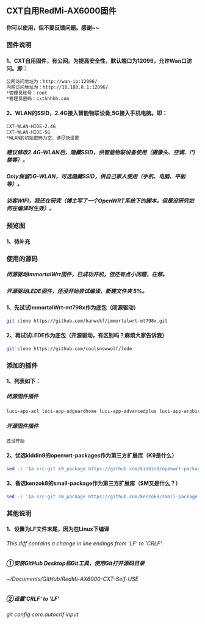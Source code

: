 ## CXT自用RedMi-AX6000固件

#### 你可以使用，但不要反馈问题。感谢~~

### 固件说明

#### 1、CXT自用固件，有公网。为提高安全性，默认端口为12096，允许Wan口访问。即：

```bash
公网访问地址为：http://wan-ip:12096/
内网访问地址为：http://10.188.8.1:12096/
*管理员账号：root
*管理员密码：cxthhhhh.com
```

#### 2、WLAN的SSID，2.4G接入智能物联设备,5G接入手机电脑。即：

```bash
CXT-WLAN-HIDE-2.4G
CXT-WLAN-HIDE-5G
*WLAN的初始密码为空，请尽快设置
```
##### 建议修改2.4G-WLAN后，隐藏SSID，供智能物联设备使用（摄像头、空调、门禁等）。
##### Only保留5G-WLAN，可选隐藏SSID，供自己家人使用（手机、电脑、平板等）。
##### 访客WIFI，我还在研究（博主写了一个OpenWRT系统下的脚本，但是没研究如何在编译时生效）。

### 预览图

#### 1、待补充

### 使用的源码

##### 闭源驱动ImmortalWrt固件，已成功开机，但还有点小问题，在修。
##### 开源驱动LEDE固件，还没开始尝试编译，新建文件夹 5%。

#### 1、先试试ImmortalWrt-mt798x作为底包（闭源驱动）

```bash
git clone https://github.com/hanwckf/immortalwrt-mt798x.git
```

#### 2、再试试LEDE作为底包（开源驱动，有区别吗？麻烦大家告诉我）

```bash
git clone https://github.com/coolsnowwolf/lede
```



### 添加的插件

#### 1、列表如下：

##### 闭源固件插件

```bash
luci-app-acl luci-app-adguardhome luci-app-advancedplus luci-app-arpbind luci-app-autoreboot luci-app-autotimeset luci-app-cifs-mount luci-app-ddns luci-app-ddns-go luci-app-diskman luci-app-easymesh luci-app-eqos-mtk luci-app-fileassistant luci-app-filetransfer luci-app-firewall luci-app-frps luci-app-ksmbd luci-app-mtwifi-cfg luci-app-netspeedtest luci-app-nlbwmon luci-app-openclash luci-app-opkg luci-app-ramfree luci-app-socat luci-app-sqm luci-app-store luci-app-tailscale luci-app-ttyd luci-app-turboacc-mtk luci-app-upnp luci-app-vlmcsd luci-app-vsftpd luci-app-wechatpush luci-app-wolplus luci-app-zerotier
```

##### 开源固件插件

```bash
还没开始
```

#### 2、优选kiddin9的openwrt-packages作为第三方扩展库（K9是什么）

```bash
sed -i '$a src-git k9_package https://github.com/kiddin9/openwrt-packages' feeds.conf.default
```

#### 3、备选kenzok8的small-package作为第三方扩展库（SM又是什么？）

```bash
sed -i '$a src-git sm_package https://github.com/kenzok8/small-package' feeds.conf.default
```

### 其他说明

#### 1、设置为LF文件末尾，因为在Linux下编译

###### This diff contains a change in line endings from 'LF' to 'CRLF'.

##### ①安装GitHub Desktop和Git工具，使用Git打开源码目录

###### ~/Documents/GitHub/RedMi-AX6000-CXT-Self-USE

##### ②设置'CRLF' to 'LF'

###### git config core.autocrlf input

<!-- ###### 要将行尾格式设置为“LF”，可以执行以下命令：
###### git config --global core.autocrlf input
###### Windows想要保留“CRLF”，则可以使用：
###### git config --global core.autocrlf true -->
